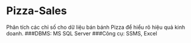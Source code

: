 # Pizza-Sales
Phân tích các chỉ số cho dữ liệu bán bánh Pizza để hiểu rõ hiệu quả kinh doanh.
###DBMS: MS SQL Server
###Công cụ: SSMS, Excel
